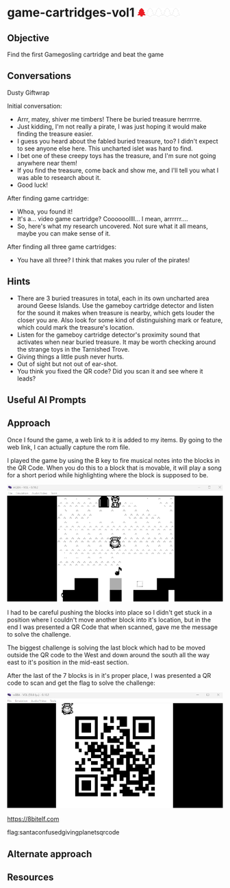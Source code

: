 # game-cartridges-vol1 <img src="../img/tree-red.png" alt="drawing" width="20"/><img src="../img/tree-outline.png" alt="drawing" width="20"/><img src="../img/tree-outline.png" alt="drawing" width="20"/><img src="../img/tree-outline.png" alt="drawing" width="20"/><img src="../img/tree-outline.png" alt="drawing" width="20"/>

## Objective

Find the first Gamegosling cartridge and beat the game

## Conversations

Dusty Giftwrap

Initial conversation:

- Arrr, matey, shiver me timbers! There be buried treasure herrrrre.
- Just kidding, I'm not really a pirate, I was just hoping it would make finding the treasure easier.
- I guess you heard about the fabled buried treasure, too? I didn't expect to see anyone else here. This uncharted islet was hard to find.
- I bet one of these creepy toys has the treasure, and I'm sure not going anywhere near them!
- If you find the treasure, come back and show me, and I'll tell you what I was able to research about it.
- Good luck!

After finding game cartridge:

- Whoa, you found it!
- It's a... video game cartridge? Coooooollll... I mean, arrrrrr....
- So, here's what my research uncovered. Not sure what it all means, maybe you can make sense of it.

After finding all three game cartridges:

- You have all three? I think that makes you ruler of the pirates!

## Hints

- There are 3 buried treasures in total, each in its own uncharted area around Geese Islands. Use the gameboy cartridge detector and listen for the sound it makes when treasure is nearby, which gets louder the closer you are. Also look for some kind of distinguishing mark or feature, which could mark the treasure's location.
- Listen for the gameboy cartridge detector's proximity sound that activates when near buried treasure. It may be worth checking around the strange toys in the Tarnished Trove.
- Giving things a little push never hurts.
- Out of sight but not out of ear-shot.
- You think you fixed the QR code? Did you scan it and see where it leads?

## Useful AI Prompts

## Approach

Once I found the game, a web link to it is added to my items. By going to the web link, I can actually capture the rom file.

I played the game by using the B key to fire musical notes into the blocks in the QR Code. When you do this to a block that is movable, it will play a song for a short period while highlighting where the block is supposed to be.

![image](../img/game1-1.png)

I had to be careful pushing the blocks into place so I didn't get stuck in a position where I couldn't move another block into it's location, but in the end I was presented a QR Code that when scanned, gave me the message to solve the challenge.

The biggest challenge is solving the last block which had to be moved outside the QR code to the West and down around the south all the way east to it's position in the mid-east section.

After the last of the 7 blocks is in it's proper place, I was presented a QR code to scan and get the flag to solve the challenge:

![image](../img/game1-2.png)

https://8bitelf.com

flag:santaconfusedgivingplanetsqrcode

## Alternate approach

## Resources

